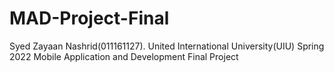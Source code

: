 # MAD-Project-Final
Syed Zayaan Nashrid(011161127). United International University(UIU) Spring 2022 Mobile Application and Development Final Project
